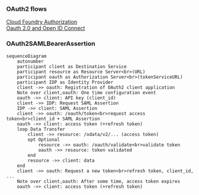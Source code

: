 ### OAuth2 flows
[Cloud Foundry Authorization](https://docs.cloudfoundry.org/api/uaa/version/76.3.0/index.html#overview)  
[Oauth 2.0 and Open ID Connect](https://learn.microsoft.com/hu-hu/azure/active-directory/develop/v2-oauth2-auth-code-flow)

### OAuth2SAMLBearerAssertion 

```mermaid
sequenceDiagram
    autonumber
	participant client as Destination Service
    participant resource as Resource Server<br>(URL)
	participant oauth as Authorization Server<br>(tokenServiceURL)
    participant IDP as Identity Provider
    client ->> oauth: Registration of OAuth2 client application
    Note over client,oauth: One time configuration event
    oauth ->> client: API key (client_id)
    client ->> IDP: Request SAML Assertion
    IDP ->> client: SAML Assertion
    client ->> oauth: /oauth/token<br>request access token<br>client_id + SAML Assertion
    oauth ->> client: access token (+refresh token)
    loop Data Transfer
        client ->> resource: /odata/v2/... (access token)
        opt Optional
            resource ->> oauth: /oauth/validate<br>validate token
            oauth ->> resource: token validated
        end
        resource ->> client: data
    end
    client ->> oauth: Request a new token<br>refresh token, client_id, ...
    Note over client,oauth: After some time, access token expires
    oauth ->> client: access token (+refresh token)
```
